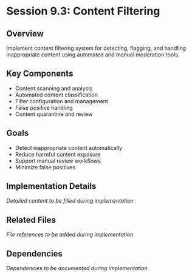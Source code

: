 # Session 9.3: Content Filtering

## Overview
Implement content filtering system for detecting, flagging, and handling inappropriate content using automated and manual moderation tools.

## Key Components
- Content scanning and analysis
- Automated content classification
- Filter configuration and management
- False positive handling
- Content quarantine and review

## Goals
- Detect inappropriate content automatically
- Reduce harmful content exposure
- Support manual review workflows
- Minimize false positives

## Implementation Details
*Detailed content to be filled during implementation*

## Related Files
*File references to be added during implementation*

## Dependencies
*Dependencies to be documented during implementation*